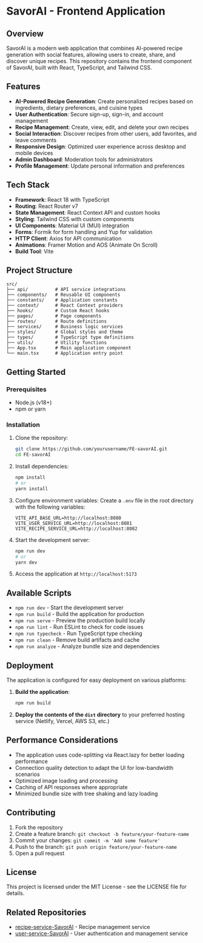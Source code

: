 # SavorAI - Frontend Application

## Overview

SavorAI is a modern web application that combines AI-powered recipe generation with social features, allowing users to create, share, and discover unique recipes. This repository contains the frontend component of SavorAI, built with React, TypeScript, and Tailwind CSS.

## Features

- **AI-Powered Recipe Generation**: Create personalized recipes based on ingredients, dietary preferences, and cuisine types
- **User Authentication**: Secure sign-up, sign-in, and account management
- **Recipe Management**: Create, view, edit, and delete your own recipes
- **Social Interaction**: Discover recipes from other users, add favorites, and leave comments
- **Responsive Design**: Optimized user experience across desktop and mobile devices
- **Admin Dashboard**: Moderation tools for administrators
- **Profile Management**: Update personal information and preferences

## Tech Stack

- **Framework**: React 18 with TypeScript
- **Routing**: React Router v7
- **State Management**: React Context API and custom hooks
- **Styling**: Tailwind CSS with custom components
- **UI Components**: Material UI (MUI) integration
- **Forms**: Formik for form handling and Yup for validation
- **HTTP Client**: Axios for API communication
- **Animations**: Framer Motion and AOS (Animate On Scroll)
- **Build Tool**: Vite

## Project Structure

```
src/
├── api/          # API service integrations
├── components/   # Reusable UI components
├── constants/    # Application constants
├── context/      # React Context providers
├── hooks/        # Custom React hooks
├── pages/        # Page components
├── routes/       # Route definitions
├── services/     # Business logic services
├── styles/       # Global styles and theme
├── types/        # TypeScript type definitions
├── utils/        # Utility functions
├── App.tsx       # Main application component
└── main.tsx      # Application entry point
```

## Getting Started

### Prerequisites

- Node.js (v18+)
- npm or yarn

### Installation

1. Clone the repository:
   ```bash
   git clone https://github.com/yourusername/FE-savorAI.git
   cd FE-savorAI
   ```

2. Install dependencies:
   ```bash
   npm install
   # or
   yarn install
   ```

3. Configure environment variables:
   Create a `.env` file in the root directory with the following variables:
   ```
   VITE_API_BASE_URL=http://localhost:8080
   VITE_USER_SERVICE_URL=http://localhost:8081
   VITE_RECIPE_SERVICE_URL=http://localhost:8082
   ```

4. Start the development server:
   ```bash
   npm run dev
   # or
   yarn dev
   ```

5. Access the application at `http://localhost:5173`

## Available Scripts

- `npm run dev` - Start the development server
- `npm run build` - Build the application for production
- `npm run serve` - Preview the production build locally
- `npm run lint` - Run ESLint to check for code issues
- `npm run typecheck` - Run TypeScript type checking
- `npm run clean` - Remove build artifacts and cache
- `npm run analyze` - Analyze bundle size and dependencies

## Deployment

The application is configured for easy deployment on various platforms:

1. **Build the application**:
   ```bash
   npm run build
   ```

2. **Deploy the contents of the `dist` directory** to your preferred hosting service (Netlify, Vercel, AWS S3, etc.)

## Performance Considerations

- The application uses code-splitting via React.lazy for better loading performance
- Connection quality detection to adapt the UI for low-bandwidth scenarios
- Optimized image loading and processing
- Caching of API responses where appropriate
- Minimized bundle size with tree shaking and lazy loading

## Contributing

1. Fork the repository
2. Create a feature branch: `git checkout -b feature/your-feature-name`
3. Commit your changes: `git commit -m 'Add some feature'`
4. Push to the branch: `git push origin feature/your-feature-name`
5. Open a pull request

## License

This project is licensed under the MIT License - see the LICENSE file for details.

## Related Repositories

- [recipe-service-SavorAI](https://github.com/Dachev1/recipe-service-SavorAI) - Recipe management service
- [user-service-SavorAI](https://github.com/Dachev1/user-service-SavorAI) - User authentication and management service 
